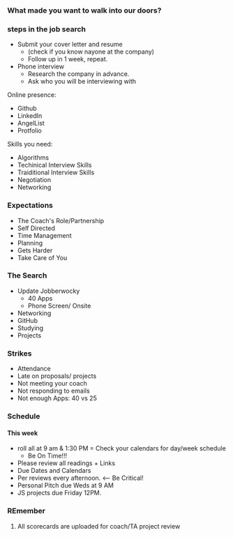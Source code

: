 ### What made you want to walk into our doors?


### steps in the job search
- Submit your cover letter and resume
  - (check if you know nayone at the company)
  - Follow up in 1 week, repeat.
- Phone interview
  - Research the company in advance.
  - Ask who you will be interviewing with


Online presence:
- Github
- LinkedIn
- AngelList
- Protfolio


Skills you need:
- Algorithms
- Techinical Interview Skills
- Traiditional Interview Skills
- Negotiation
- Networking


### Expectations
- The Coach's Role/Partnership
- Self Directed
- Time Management
- Planning
- Gets Harder
- Take Care of You



### The Search
- Update Jobberwocky
  - 40 Apps
  - Phone Screen/ Onsite
- Networking
- GitHub
- Studying
- Projects


### Strikes
- Attendance
- Late on proposals/ projects
- Not meeting your coach
- Not responding to emails
- Not enough Apps: 40 vs 25



### Schedule

#### This week
- roll all at 9 am & 1:30 PM = Check your calendars for day/week schedule
  - Be On Time!!!
- Please review all readings  + Links
- Due Dates and Calendars
- Per reviews every afternoon. <-- Be Critical!
- Personal Pitch due Weds at 9 AM
- JS projects due Friday 12PM.

### REmember
1. All scorecards are uploaded for coach/TA project review
